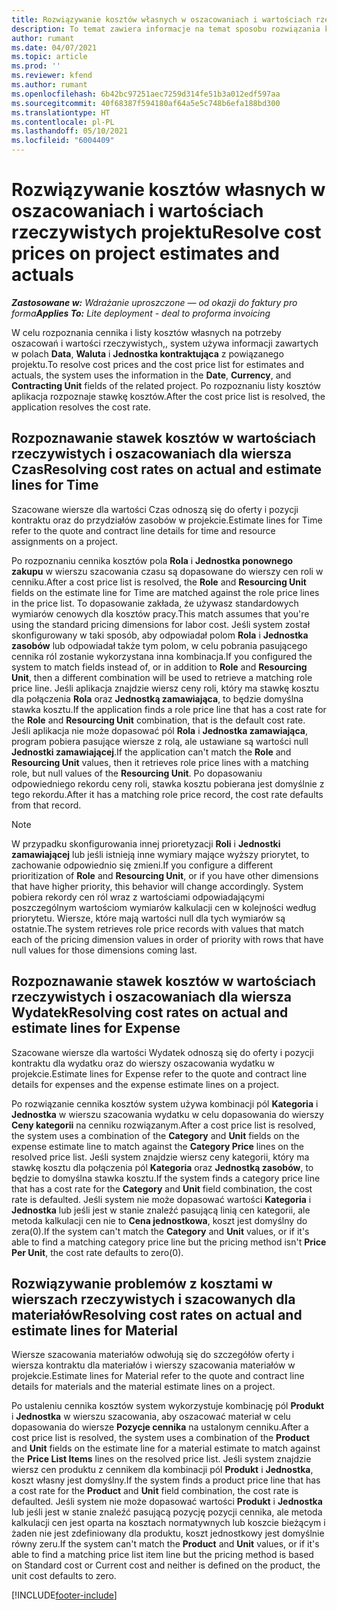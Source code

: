 ```yaml
---
title: Rozwiązywanie kosztów własnych w oszacowaniach i wartościach rzeczywistych projektu
description: To temat zawiera informacje na temat sposobu rozwiązania kosztów w szacowaniach i wartościach rzeczywistych projektu.
author: rumant
ms.date: 04/07/2021
ms.topic: article
ms.prod: ''
ms.reviewer: kfend
ms.author: rumant
ms.openlocfilehash: 6b42bc97251aec7259d314fe51b3a012edf597aa
ms.sourcegitcommit: 40f68387f594180af64a5e5c748b6efa188bd300
ms.translationtype: HT
ms.contentlocale: pl-PL
ms.lasthandoff: 05/10/2021
ms.locfileid: "6004409"
---
```

# <a name="resolve-cost-prices-on-project-estimates-and-actuals"></a><span data-ttu-id="fd5ec-103">Rozwiązywanie kosztów własnych w oszacowaniach i wartościach rzeczywistych projektu</span><span class="sxs-lookup"><span data-stu-id="fd5ec-103">Resolve cost prices on project estimates and actuals</span></span> 

<span data-ttu-id="fd5ec-104">_**Zastosowane w:** Wdrażanie uproszczone — od okazji do faktury pro forma_</span><span class="sxs-lookup"><span data-stu-id="fd5ec-104">_**Applies To:** Lite deployment - deal to proforma invoicing_</span></span>

<span data-ttu-id="fd5ec-105">W celu rozpoznania cennika i listy kosztów własnych na potrzeby oszacowań i wartości rzeczywistych,, system używa informacji zawartych w polach **Data**, **Waluta** i **Jednostka kontraktująca** z powiązanego projektu.</span><span class="sxs-lookup"><span data-stu-id="fd5ec-105">To resolve cost prices and the cost price list for estimates and actuals, the system uses the information in the **Date**, **Currency**, and **Contracting Unit** fields of the related project.</span></span> <span data-ttu-id="fd5ec-106">Po rozpoznaniu listy kosztów aplikacja rozpoznaje stawkę kosztów.</span><span class="sxs-lookup"><span data-stu-id="fd5ec-106">After the cost price list is resolved, the application resolves the cost rate.</span></span>

## <a name="resolving-cost-rates-on-actual-and-estimate-lines-for-time"></a><span data-ttu-id="fd5ec-107">Rozpoznawanie stawek kosztów w wartościach rzeczywistych i oszacowaniach dla wiersza Czas</span><span class="sxs-lookup"><span data-stu-id="fd5ec-107">Resolving cost rates on actual and estimate lines for Time</span></span>

<span data-ttu-id="fd5ec-108">Szacowane wiersze dla wartości Czas odnoszą się do oferty i pozycji kontraktu oraz do przydziałów zasobów w projekcie.</span><span class="sxs-lookup"><span data-stu-id="fd5ec-108">Estimate lines for Time refer to the quote and contract line details for time and resource assignments on a project.</span></span>

<span data-ttu-id="fd5ec-109">Po rozpoznaniu cennika kosztów pola **Rola** i **Jednostka ponownego zakupu** w wierszu szacowania czasu są dopasowane do wierszy cen roli w cenniku.</span><span class="sxs-lookup"><span data-stu-id="fd5ec-109">After a cost price list is resolved, the **Role** and **Resourcing Unit** fields on the estimate line for Time are matched against the role price lines in the price list.</span></span> <span data-ttu-id="fd5ec-110">To dopasowanie zakłada, że używasz standardowych wymiarów cenowych dla kosztów pracy.</span><span class="sxs-lookup"><span data-stu-id="fd5ec-110">This match assumes that you're using the standard pricing dimensions for labor cost.</span></span> <span data-ttu-id="fd5ec-111">Jeśli system został skonfigurowany w taki sposób, aby odpowiadał polom **Rola** i **Jednostka zasobów** lub odpowiadał także tym polom, w celu pobrania pasującego cennika ról zostanie wykorzystana inna kombinacja.</span><span class="sxs-lookup"><span data-stu-id="fd5ec-111">If you configured the system to match fields instead of, or in addition to **Role** and **Resourcing Unit**, then a different combination will be used to retrieve a matching role price line.</span></span> <span data-ttu-id="fd5ec-112">Jeśli aplikacja znajdzie wiersz ceny roli, który ma stawkę kosztu dla połączenia **Rola** oraz **Jednostką zamawiająca**, to będzie domyślna stawka kosztu.</span><span class="sxs-lookup"><span data-stu-id="fd5ec-112">If the application finds a role price line that has a cost rate for the **Role** and **Resourcing Unit** combination, that is the default cost rate.</span></span> <span data-ttu-id="fd5ec-113">Jeśli aplikacja nie może dopasować pól **Rola** i **Jednostka zamawiająca**, program pobiera pasujące wiersze z rolą, ale ustawiane są wartości null **Jednostki zamawiającej**.</span><span class="sxs-lookup"><span data-stu-id="fd5ec-113">If the application can't match the **Role** and **Resourcing Unit** values, then it retrieves role price lines with a matching role, but null values of the **Resourcing Unit**.</span></span> <span data-ttu-id="fd5ec-114">Po dopasowaniu odpowiedniego rekordu ceny roli, stawka kosztu pobierana jest domyślnie z tego rekordu.</span><span class="sxs-lookup"><span data-stu-id="fd5ec-114">After it has a matching role price record, the cost rate defaults from that record.</span></span> 

> [!NOTE]
> <span data-ttu-id="fd5ec-115">W przypadku skonfigurowania innej prioretyzacji **Roli** i **Jednostki zamawiającej** lub jeśli istnieją inne wymiary mające wyższy priorytet, to zachowanie odpowiednio się zmieni.</span><span class="sxs-lookup"><span data-stu-id="fd5ec-115">If you configure a different prioritization of **Role** and **Resourcing Unit**, or if you have other dimensions that have higher priority, this behavior will change accordingly.</span></span> <span data-ttu-id="fd5ec-116">System pobiera rekordy cen ról wraz z wartościami odpowiadającymi poszczególnym wartościom wymiarów kalkulacji cen w kolejności według priorytetu. Wiersze, które mają wartości null dla tych wymiarów są ostatnie.</span><span class="sxs-lookup"><span data-stu-id="fd5ec-116">The system retrieves role price records with values that match each of the pricing dimension values in order of priority with rows that have null values for those dimensions coming last.</span></span>

## <a name="resolving-cost-rates-on-actual-and-estimate-lines-for-expense"></a><span data-ttu-id="fd5ec-117">Rozpoznawanie stawek kosztów w wartościach rzeczywistych i oszacowaniach dla wiersza Wydatek</span><span class="sxs-lookup"><span data-stu-id="fd5ec-117">Resolving cost rates on actual and estimate lines for Expense</span></span>

<span data-ttu-id="fd5ec-118">Szacowane wiersze dla wartości Wydatek odnoszą się do oferty i pozycji kontraktu dla wydatku oraz do wierszy oszacowania wydatku w projekcie.</span><span class="sxs-lookup"><span data-stu-id="fd5ec-118">Estimate lines for Expense refer to the quote and contract line details for expenses and the expense estimate lines on a project.</span></span>

<span data-ttu-id="fd5ec-119">Po rozwiązanie cennika kosztów system używa kombinacji pól **Kategoria** i **Jednostka** w wierszu szacowania wydatku w celu dopasowania do wierszy **Ceny kategorii** na cenniku rozwiązanym.</span><span class="sxs-lookup"><span data-stu-id="fd5ec-119">After a cost price list is resolved, the system uses a combination of the **Category** and **Unit** fields on the expense estimate line to match against the **Category Price** lines on the resolved price list.</span></span> <span data-ttu-id="fd5ec-120">Jeśli system znajdzie wiersz ceny kategorii, który ma stawkę kosztu dla połączenia pól **Kategoria** oraz **Jednostką zasobów**, to będzie to domyślna stawka kosztu.</span><span class="sxs-lookup"><span data-stu-id="fd5ec-120">If the system finds a category price line that has a cost rate for the **Category** and **Unit** field combination, the cost rate is defaulted.</span></span> <span data-ttu-id="fd5ec-121">Jeśli system nie może dopasować wartości **Kategoria** i **Jednostka** lub jeśli jest w stanie znaleźć pasującą linią cen kategorii, ale metoda kalkulacji cen nie to **Cena jednostkowa**, koszt jest domyślny do zera(0).</span><span class="sxs-lookup"><span data-stu-id="fd5ec-121">If the system can't match the **Category** and **Unit** values, or if it's able to find a matching category price line but the pricing method isn't **Price Per Unit**, the cost rate defaults to zero(0).</span></span>

## <a name="resolving-cost-rates-on-actual-and-estimate-lines-for-material"></a><span data-ttu-id="fd5ec-122">Rozwiązywanie problemów z kosztami w wierszach rzeczywistych i szacowanych dla materiałów</span><span class="sxs-lookup"><span data-stu-id="fd5ec-122">Resolving cost rates on actual and estimate lines for Material</span></span>

<span data-ttu-id="fd5ec-123">Wiersze szacowania materiałów odwołują się do szczegółów oferty i wiersza kontraktu dla materiałów i wierszy szacowania materiałów w projekcie.</span><span class="sxs-lookup"><span data-stu-id="fd5ec-123">Estimate lines for Material refer to the quote and contract line details for materials and the material estimate lines on a project.</span></span>

<span data-ttu-id="fd5ec-124">Po ustaleniu cennika kosztów system wykorzystuje kombinację pól **Produkt** i **Jednostka** w wierszu szacowania, aby oszacować materiał w celu dopasowania do wiersze **Pozycje cennika** na ustalonym cenniku.</span><span class="sxs-lookup"><span data-stu-id="fd5ec-124">After a cost price list is resolved, the system uses a combination of the **Product** and **Unit** fields on the estimate line for a material estimate to match against the **Price List Items** lines on the resolved price list.</span></span> <span data-ttu-id="fd5ec-125">Jeśli system znajdzie wiersz cen produktu z cennikem dla kombinacji pól **Produkt** i **Jednostka**, koszt własny jest domyślny.</span><span class="sxs-lookup"><span data-stu-id="fd5ec-125">If the system finds a product price line that has a cost rate for the **Product** and **Unit** field combination, the cost rate is defaulted.</span></span> <span data-ttu-id="fd5ec-126">Jeśli system nie może dopasować wartości **Produkt** i **Jednostka** lub jeśli jest w stanie znaleźć pasującą pozycję pozycji cennika, ale metoda kalkulacji cen jest oparta na kosztach normatywnych lub koszcie bieżącym i żaden nie jest zdefiniowany dla produktu, koszt jednostkowy jest domyślnie równy zeru.</span><span class="sxs-lookup"><span data-stu-id="fd5ec-126">If the system can't match the **Product** and **Unit** values, or if it's able to find a matching price list item line but the pricing method is based on Standard cost or Current cost and neither is defined on the product, the unit cost defaults to zero.</span></span>


[!INCLUDE[footer-include](../../includes/footer-banner.md)]
